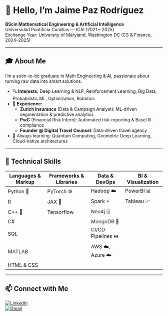 # 👋 Hello, I’m Jaime Paz Rodríguez

**BScin Mathematical Engineering & Artificial Intelligence**  
Universidad Pontificia Comillas — ICAI (2021 – 2025)  
Exchange Year: University of Maryland, Washington DC (CS & Finance, 2024–2025)

---

## 🎓 About Me
I’m a soon-to-be graduate in Math Engineering & AI, passionate about turning raw data into smart solutions.  
- 🔍 **Interests:** Deep Learning & NLP, Reinforcement Learning, Big Data, Probabilistic ML, Optimization, Robotics  
- 💼 **Experience:**  
  - **Zurich Insurance** (Data & Campaign Analyst): ML-driven segmentation & predictive analytics  
  - **PwC** (Financial Risk Intern): Automated risk-reporting & Basel III compliance  
  - **Founder @ Digital Travel Counsel**: Data-driven travel agency  
- 🌱 Always learning: Quantum Computing, Geometric Deep Learning, Cloud-native architectures

---

## 🔧 Technical Skills

| Languages & Markup           | Frameworks & Libraries     | Data & DevOps                          | BI & Visualization    |
|------------------------------|----------------------------|----------------------------------------|-----------------------|
| Python 🐍                    | PyTorch ⚙️                  | Hadoop ☁️                              | PowerBI 📊            |
| R                            | JAX 🔗                     | Spark ⚡                                | Tableau 📈            |
| C++ 🔵                       | Tensorflow                           | Neo4j 🗄️                               |                       |
| C#                           |                            | MongoDB 🍃                              |                       |
| SQL                          |                            | CI/CD Pipelines ⏯️                      |                       |
| MATLAB                       |                            | AWS ☁️, Azure ☁️                        |                       |
| HTML & CSS                   |                            |                                        |                       |

---

## 📫 Connect with Me

[![LinkedIn](https://img.shields.io/badge/LinkedIn-0077B5?style=for-the-badge&logo=linkedin&logoColor=white)](https://www.linkedin.com/in/jpazr)  
[![Gmail](https://img.shields.io/badge/Gmail-D14836?style=for-the-badge&logo=gmail&logoColor=white)](mailto:jaimepazrd@gmail.com)



